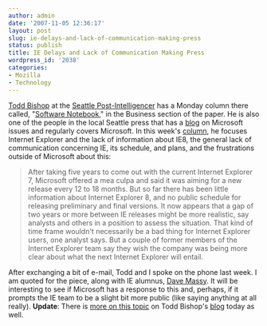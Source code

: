 ```yaml
---
author: admin
date: '2007-11-05 12:36:17'
layout: post
slug: ie-delays-and-lack-of-communication-making-press
status: publish
title: IE Delays and Lack of Communication Making Press
wordpress_id: '2038'
categories:
- Mozilla
- Technology
---
```


[Todd
Bishop](http://blog.seattlepi.nwsource.com/microsoft/bio.asp#bio18359)
at the [Seattle Post-Intelligencer](http://seattlepi.nwsource.com/) has
a Monday column there called, "[Software
Notebook](http://seattlepi.nwsource.com/business/338069_software05.html),"
in the Business section of the paper. He is also one of the people in
the local Seattle press that has a
[blog](http://blog.seattlepi.nwsource.com/microsoft/) on Microsoft
issues and regularly covers Microsoft. In this week's
[column](http://seattlepi.nwsource.com/business/338069_software05.html),
he focuses Internet Explorer and the lack of information about IE8, the
general lack of communication concerning IE, its schedule, and plans,
and the frustrations outside of Microsoft about this:

> After taking five years to come out with the current Internet Explorer
> 7, Microsoft offered a mea culpa and said it was aiming for a new
> release every 12 to 18 months. But so far there has been little
> information about Internet Explorer 8, and no public schedule for
> releasing preliminary and final versions. It now appears that a gap of
> two years or more between IE releases might be more realistic, say
> analysts and others in a position to assess the situation. That kind
> of time frame wouldn't necessarily be a bad thing for Internet
> Explorer users, one analyst says. But a couple of former members of
> the Internet Explorer team say they wish the company was being more
> clear about what the next Internet Explorer will entail.

After exchanging a bit of e-mail, Todd and I spoke on the phone last
week. I am quoted for the piece, along with IE alumnus, [Dave
Massy](http://www.dmassy.com). It will be interesting to see if
Microsoft has a response to this and, perhaps, if it prompts the IE team
to be a slight bit more public (like saying anything at all really).
**Update**: There is [more on this
topic](http://blog.seattlepi.nwsource.com/microsoft/archives/125076.asp)
on Todd Bishop's [blog](http://blog.seattlepi.nwsource.com/microsoft/)
today as well.
